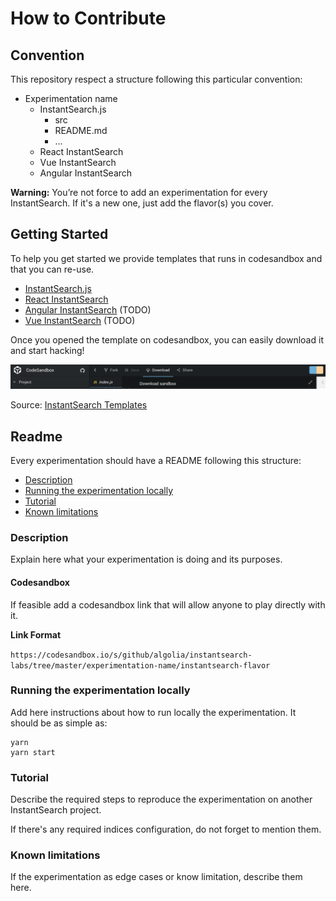 # How to Contribute

## Convention 

This repository respect a structure following this particular convention:

* Experimentation name
    * InstantSearch.js
        * src
        * README.md 
        * ...
    * React InstantSearch
    * Vue InstantSearch
    * Angular InstantSearch

**Warning:** You’re not force to add an experimentation for every InstantSearch. If it's a new one, just add the flavor(s) you cover. 

## Getting Started

To help you get started we provide templates that runs in codesandbox and that you can re-use. 

- [InstantSearch.js](https://codesandbox.io/s/github/algolia/instantsearch-templates/tree/master/src/InstantSearch.js)
- [React InstantSearch](https://codesandbox.io/s/github/algolia/instantsearch-templates/tree/master/src/React%20InstantSearch)
- [Angular InstantSearch](https://codesandbox.io/s/github/algolia/instantsearch-templates/tree/master/src/Angular%20InstantSearch) (TODO)
- [Vue InstantSearch](https://codesandbox.io/s/github/algolia/instantsearch-templates/tree/master/src/Vue%20InstantSearch) (TODO)

Once you opened the template on codesandbox, you can easily download it and start hacking!

![codesandbox-download](codesandbox-dl.png)

Source: [InstantSearch Templates](https://github.com/algolia/instantsearch-templates/)

## Readme

Every experimentation should have a README following this structure: 

- [Description](#description)
- [Running the experimentation locally](#running-the-experimentation-locally)
- [Tutorial](#tutorial)
- [Known limitations](#known-limitations)

### Description

Explain here what your experimentation is doing and its purposes.

#### Codesandbox

If feasible add a codesandbox link that will allow anyone to play directly with it.  

**Link Format**

`https://codesandbox.io/s/github/algolia/instantsearch-labs/tree/master/experimentation-name/instantsearch-flavor`

### Running the experimentation locally

Add here instructions about how to run locally the experimentation. It should be as simple as:

```
yarn
yarn start
```

### Tutorial

Describe the required steps to reproduce the experimentation on another InstantSearch project. 

If there's any required indices configuration, do not forget to mention them.

### Known limitations  

If the experimentation as edge cases or know limitation, describe them here. 
